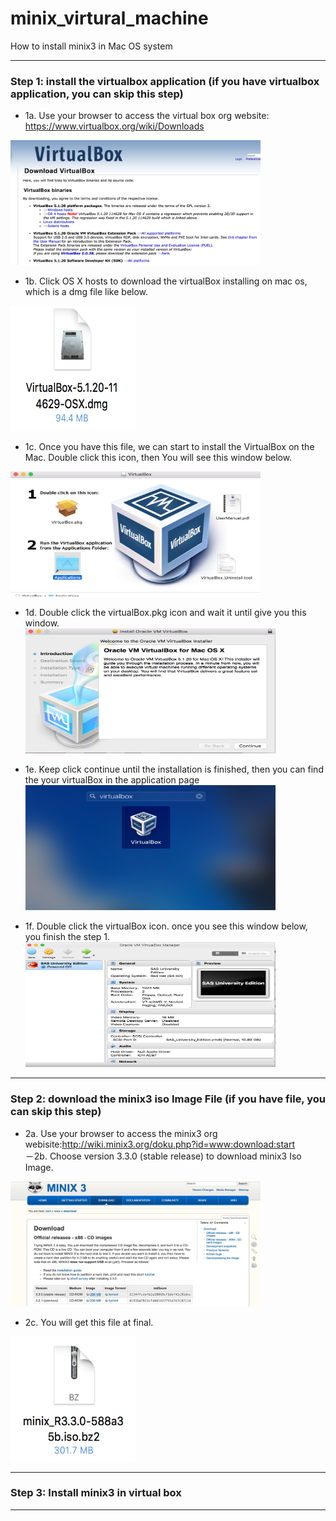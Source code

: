 # minix_virtural_machine


How to install minix3 in Mac OS system

---

### Step 1: install the virtualbox application (if you have virtualbox application, you can skip this step)

- 1a. Use your browser to access the virtual box org website: https://www.virtualbox.org/wiki/Downloads  
 <img src="https://github.com/Beokro/minix_virtural_machine/raw/master/screenshots/1.png" width='400' height='200'/>

- 1b. Click OS X hosts to download the virtualBox installing on mac os, which is a dmg file like below.  
 <img src="https://github.com/Beokro/minix_virtural_machine/raw/master/screenshots/2.png" width='200' height='200'/>

- 1c. Once you have this file, we can start to install the VirtualBox on the Mac. Double click this icon, then You will see this window below.  
 <img src="https://github.com/Beokro/minix_virtural_machine/raw/master/screenshots/3.png" width='400' height='200'/>

- 1d. Double click the virtualBox.pkg icon and wait it until give you this window.  
  <img src="https://github.com/Beokro/minix_virtural_machine/raw/master/screenshots/4.png" width='400' height='200'/>

- 1e. Keep click continue until the installation is finished, then you can find the your virtualBox in the application page  
   <img src="https://github.com/Beokro/minix_virtural_machine/raw/master/screenshots/5.png" width='400' height='200'/>

- 1f. Double click the virtualBox icon. once you see this window below, you finish the step 1.  
	<img src="https://github.com/Beokro/minix_virtural_machine/raw/master/screenshots/6.png" width='400' height='200'/>
---


### Step 2: download the minix3 iso Image File (if you have file, you can skip this step)

- 2a. Use your browser to access the minix3 org webisite:http://wiki.minix3.org/doku.php?id=www:download:start  
－2b. Choose version 3.3.0 (stable release) to download minix3 Iso Image.  
<img src="https://github.com/Beokro/minix_virtural_machine/raw/master/screenshots/7.png" width='400' height='200'/>

- 2c. You will get this file at final.   
<img src="https://github.com/Beokro/minix_virtural_machine/raw/master/screenshots/8.png" width='200' height='200'/>



---


### Step 3: Install minix3 in virtual box





---

